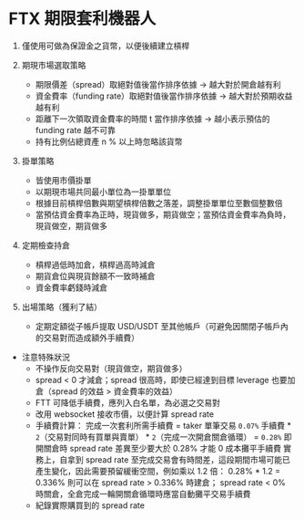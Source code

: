 # FTX 期限套利機器人

1. 僅使用可做為保證金之貨幣，以便後續建立槓桿

2. 期現市場選取策略
    - 期限價差（spread）取絕對值後當作排序依據 -> 越大對於開倉越有利
    - 資金費率（funding rate）取絕對值後當作排序依據 -> 越大對於預期收益越有利
    - 距離下一次領取資金費率的時間 t 當作排序依據 -> 越小表示預估的 funding rate 越不可靠
    - 持有比例佔總資產 n % 以上時忽略該貨幣

3. 掛單策略
    - 皆使用市價掛單
    - 以期現市場共同最小單位為一掛單單位
    - 根據目前槓桿倍數與期望槓桿倍數之落差，調整掛單單位至數個整數倍
    - 當預估資金費率為正時，現貨做多，期貨做空；當預估資金費率為負時，現貨做空，期貨做多

4. 定期檢查持倉
    - 槓桿過低時加倉，槓桿過高時減倉
    - 期貨倉位與現貨餘額不一致時補倉
    - 資金費率虧錢時減倉

5. 出場策略（獲利了結）
    - 定期定額從子帳戶提取 USD/USDT 至其他帳戶（可避免因關閉子帳戶內的交易對而造成額外手續費）

- 注意特殊狀況
    - 不操作反向交易對（現貨做空，期貨做多）
    - spread < 0 才減倉；spread 很高時，即使已經達到目標 leverage 也要加倉（spread 的效益 > 資金費率的效益）
    - FTT 可降低手續費，應列入白名單，為必選之交易對
    - 改用 websocket 接收市價，以便計算 spread rate
    - 手續費計算：
        完成一次套利所需手續費 = taker 單筆交易 `0.07%` 手續費 * `2`（交易對同時有買單與賣單） * `2`（完成一次開倉關倉循環）
                             = `0.28%`
        即開關倉時 spread rate 差異至少要大於 0.28% 才能 0 成本攤平手續費
        實務上，自拿到 spread rate 至完成交易會有時間差，這段期間市場可能已產生變化，因此需要預留緩衝空間，例如乘以 1.2 倍：
        0.28% * 1.2 = 0.336%
        則可以在 spread rate > 0.336% 時建倉； spread rate < 0% 時關倉，全倉完成一輪開關倉循環時應當自動攤平交易手續費
    - 紀錄實際購買到的 spread rate
